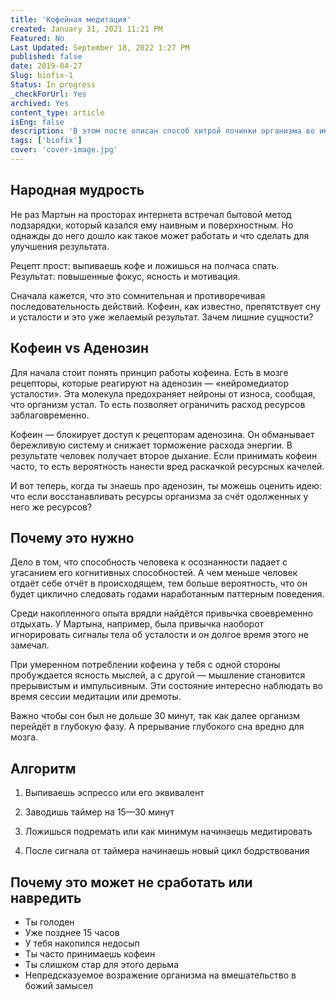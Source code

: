 ```yaml
---
title: 'Кофейная медитация'
created: January 31, 2021 11:21 PM
Featured: No
Last Updated: September 18, 2022 1:27 PM
published: false
date: 2019-04-27
Slug: biofix-1
Status: In progress
_checkForUrl: Yes
archived: Yes
content_type: article
isEng: false
description: 'В этом посте описан способ хитрой починки организма во имя продуктивности. Biofix-посты не являются строго доказуемыми, а скорее являются предположением. Oписанные штуки Мартын пробует на себе.'
tags: ['biofix']
cover: 'cover-image.jpg'
---
```


## Народная мудрость

Не раз Мартын на просторах интернета встречал бытовой метод подзарядки, который казался ему наивным и поверхностным. Но однажды до него дошло как такое может работать и что сделать для улучшения результата.

Рецепт прост: выпиваешь кофе и ложишься на полчаса спать. Результат: повышенные фокус, ясность и мотивация.

Сначала кажется, что это сомнительная и противоречивая последовательность действий. Кофеин, как известно, препятствует сну и усталости и это уже желаемый результат. Зачем лишние сущности?

## Кофеин vs Аденозин

Для начала стоит понять принцип работы кофеина. Есть в мозге рецепторы, которые реагируют на аденозин — «нейромедиатор усталости». Эта молекула предохраняет нейроны от износа, сообщая, что организм устал. То есть позволяет ограничить расход ресурсов заблаговременно.

Кофеин — блокирует доступ к рецепторам аденозина. Oн обманывает бережливую систему и снижает торможение расхода энергии. В результате человек получает второе дыхание. Если принимать кофеин часто, то есть вероятность нанести вред раскачкой ресурсных качелей.

И вот теперь, когда ты знаешь про аденозин, ты можешь оценить идею: что если восстанавливать ресурсы организма за счёт одолженных у него же ресурсов?

## Почему это нужно

Дело в том, что способность человека к осознанности падает с угасанием его когнитивных способностей. А чем меньше человек отдаёт себе отчёт в происходящем, тем больше вероятность, что он будет циклично следовать годами наработанным паттерным поведения.

Среди накопленного опыта врядли найдётся привычка своевременно отдыхать. У Мартына, например, была привычка наоборот игнорировать сигналы тела об усталости и он долгое время этого не замечал.

При умеренном потреблении кофеина у тебя с одной стороны пробуждается ясность мыслей, а с другой — мышление становится прерывистым и импульсивным. Эти состояние интересно наблюдать во время сессии медитации или дремоты.

Важно чтобы сон был не дольше 30 минут, так как далее организм перейдёт в глубокую фазу. А прерывание глубокого сна вредно для мозга.

## Алгоритм

1. Выпиваешь эспрессо или его эквивалент

2. Заводишь таймер на 15—30 минут

3. Ложишься подремать или как минимум начинаешь медитировать

4. После сигнала от таймера начинаешь новый цикл бодрствования

## Почему это может не сработать или навредить

- Ты голоден
- Уже позднее 15 часов
- У тебя накопился недосып
- Ты часто принимаешь кофеин
- Ты слишком стар для этого дерьма
- Непредсказуемое возражение организма на вмешательство в божий замысел